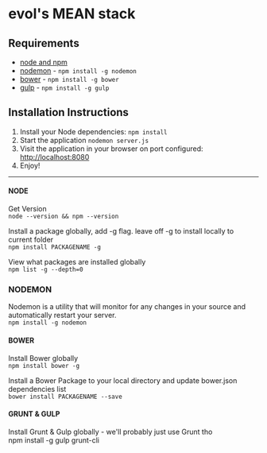 # evol's MEAN stack

## Requirements

- [node and npm](http://nodejs.org/)
- [nodemon](http://nodemon.io/) - `npm install -g nodemon`
- [bower](http://bower.io) - `npm install -g bower`
- [gulp](http://gulpjs.com/) - `npm install -g gulp`

## Installation Instructions

1. Install your Node dependencies: `npm install`
2. Start the application `nodemon server.js`
3. Visit the application in your browser on port configured: [http://localhost:8080](http://localhost:8080)
4. Enjoy!

---

#### NODE

Get Version<br>
`node --version && npm --version`

Install a package globally, add -g flag.  leave off -g to install locally to current folder<br>
`npm install PACKAGENAME -g`


View what packages are installed globally<br>
`npm list -g --depth=0`


### NODEMON
Nodemon is a utility that will monitor for any changes in your source and automatically restart your server.<br>
`npm install -g nodemon`


#### BOWER

Install Bower globally<br>
`npm install bower -g`

Install a Bower Package to your local directory and update bower.json dependencies  list <br>
`bower install PACKAGENAME --save`




#### GRUNT & GULP

Install Grunt & Gulp globally - we'll probably just use Grunt tho<br>
npm install -g gulp grunt-cli
